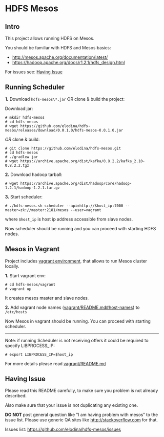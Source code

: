 HDFS Mesos
==========


Intro
-----
This project allows running HDFS on Mesos.

You should be familiar with HDFS and Mesos basics:
- http://mesos.apache.org/documentation/latest/
- https://hadoop.apache.org/docs/r1.2.1/hdfs_design.html

For issues see: [Having Issue](#having-issue)


Running Scheduler
-----------------
**1.** Download `hdfs-mesos\*.jar` OR clone & build the project:

Download jar:
```
# mkdir hdfs-mesos
# cd hdfs-mesos
# wget https://github.com/elodina/hdfs-mesos/releases/download/0.0.1.0/hdfs-mesos-0.0.1.0.jar
```

*OR* clone & build:
```
# git clone https://github.com/elodina/hdfs-mesos.git
# cd hdfs-mesos
# ./gradlew jar
# wget https://archive.apache.org/dist/kafka/0.8.2.2/kafka_2.10-0.8.2.2.tgz
```

**2.** Download hadoop tarball:
```
# wget https://archive.apache.org/dist/hadoop/core/hadoop-1.2.1/hadoop-1.2.1.tar.gz
```

**3.** Start scheduler:
```
# ./hdfs-mesos.sh scheduler --api=http://$host_ip:7000 --master=zk://master:2181/mesos --user=vagrant
```
where `$host_ip` is host ip address accessible from slave nodes.

Now scheduler should be running and you can proceed with starting HDFS nodes.


Mesos in Vagrant
----------------
Project includes [vagrant environment](/vagrant), that allows to run Mesos cluster locally.

**1.** Start vagrant env:
```
# cd hdfs-mesos/vagrant
# vagrant up
```
It creates mesos master and slave nodes.

**2.**  Add vagrant node names ([vagrant/README.md#host-names](vagrant/README.md#host-names)) to `/etc/hosts`

Now Mesos in vagrant should be running. You can proceed with starting scheduler.

------------

Note: if running Scheduler is not receiving offers it could be required to specify LIBPROCESS_IP:
```
# export LIBPROCESS_IP=$host_ip
```
For more details please read [vagrant/README.md](vagrant/README.md)


Having Issue
------------
Please read this README carefully, to make sure you problem is not already described.

Also make sure that your issue is not duplicating any existing one.

**DO NOT** post general question like "I am having problem with mesos"
to the issue list. Please use generic QA sites like http://stackoverflow.com
for that.

Issues list: https://github.com/elodina/hdfs-mesos/issues